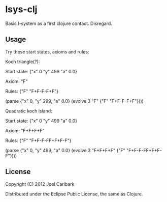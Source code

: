 lsys-clj
========
Basic l-system as a first clojure contact. Disregard.

## Usage

Try these start states, axioms and rules:


Koch triangle(?):

Start state: {"x" 0 "y" 499 "a" 0.0}

Axiom: "F"

Rules: {"F" "F+F-F-F+F"}

(parse {"x" 0, "y" 299, "a" 0.0} (evolve 3 "F" {"F" "F+F-F-F+F"})))


Quadratic koch island:

Start state: {"x" 0 "y" 499 "a" 0.0}

Axiom: "F+F+F+F"

Rules: {"F" "F+F-F-FF+F+F-F"}

(parse {"x" 0, "y" 499, "a" 0.0} (evolve 3 "F+F+F+F" {"F" "F+F-F-FF+F+F-    F"})))

## License

Copyright (C) 2012 Joel Carlbark

Distributed under the Eclipse Public License, the same as Clojure.
